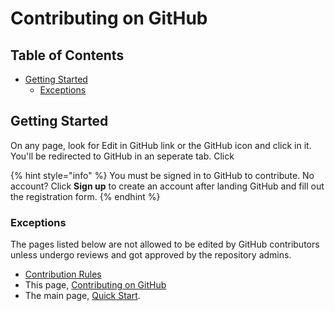 # Contributing on GitHub

## Table of Contents

* [Getting Started](./#getting-started)
  * [Exceptions](./#exceptions)

## Getting Started

On any page, look for Edit in GitHub link or the GitHub icon and click in it. You'll be redirected to GitHub in an seperate tab. Click

{% hint style="info" %}
You must be signed in to GitHub to contribute. No account? Click **Sign up** to create an account after landing GitHub and fill out the registration form.
{% endhint %}

### Exceptions

The pages listed below are not allowed to be edited by GitHub contributors unless undergo reviews and got approved by the repository admins.

* [Contribution Rules](../rules.md)
* This page, [Contributing on GitHub](./)
* The main page, [Quick Start](../../../).

